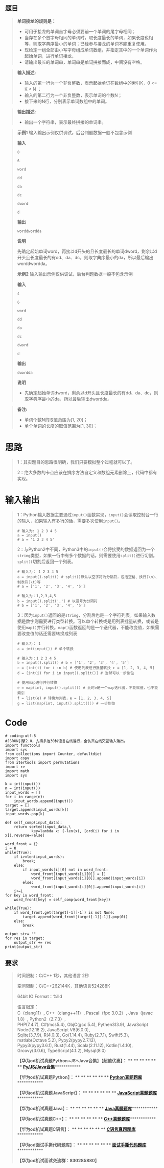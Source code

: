 ## 题目

> **单词接龙的规则是：**
>
>   * 可用于接龙的单词首字母必须要前一个单词的尾字母相同；
>   * 当存在多个首字母相同的单词时，取长度最长的单词，如果长度也相等，则取字典序最小的单词；已经参与接龙的单词不能重复使用。
>   * 现给定一组全部由小写字母组成单词数组，并指定其中的一个单词作为起始单词，进行单词接龙，
>   * 请输出最长的单词串，单词串是单词拼接而成，中间没有空格。
>

>
> **输入描述:**
>
>   * 输入的第一行为一个非负整数，表示起始单词在数组中的索引K，0 <= K < N ；
>   * 输入的第二行为一个非负整数，表示单词的个数N；
>   * 接下来的N行，分别表示单词数组中的单词。
>

>
> **输出描述:**
>
>   * 输出一个字符串，表示最终拼接的单词串。
>

>
> **示例1** 输入输出示例仅供调试，后台判题数据一般不包含示例
>
> **输入**
>
> `0`
>
> `6`
>
> `word`
>
> `dd`
>
> `da`
>
> `dc`
>
> `dword`
>
> `d`
>
> **输出**
>
> `worddwordda`
>
> **说明**
>
>
> 先确定起始单词word，再接以d开头的且长度最长的单词dword，剩余以d开头且长度最长的有dd、da、dc，则取字典序最小的da，所以最后输出worddwordda。
>
> **示例2** 输入输出示例仅供调试，后台判题数据一般不包含示例
>
> **输入**
>
> `4`
>
> `6`
>
> `word`
>
> `dd`
>
> `da`
>
> `dc`
>
> `dword`
>
> `d`
>
> **输出**
>
> `dwordda`
>
> **说明**
>
>   * 先确定起始单词dword，剩余以d开头且长度最长的有dd、da、dc，则取字典序最小的da，所以最后输出dwordda。
>

>
> **备注:**
>
>   * 单词个数N的取值范围为[1, 20]；
>   * 单个单词的长度的取值范围为[1, 30]；
>

# 思路

> 1：其实题目的思路很明确，我们只要模拟整个过程就可以了。
>
> 2：绝大多数的卡点应该在排序方法自定义和数组元素删除上，代码中都有实现。

# 输入输出

>
> 1：Python输入数据主要通过`input()`函数实现，`input()`会读取控制台一行的输入，如果输入有多行的话，需要多次使用`input()`。
>  
>  
>     # 输入为: 1 2 3 4 5
>     a = input()
>     # a = '1 2 3 4 5'
>
>
> 2：与Python2中不同，Python3中的`input()`会将接受的数据返回为一个`string`类型，如果一行中有多个数据的话，则需要使用`split()`进行切割。`split()`切割后返回一个列表。
>  
>  
>     # 输入为： 1 2 3 4 5
>     a = input().split() # split()默认以空字符为分隔符，包括空格、换行(\n)、制表符(\t)等
>     # a = ['1', '2', '3', '4', '5']
>  
>     # 输入为：1,2,3,4,5
>     b = input().split(',') # 以逗号为分隔符
>     # b = ['1', '2', '3', '4', '5']
>
>
> 3：因为`input()`返回的是`string`，分割后也是一个字符列表，如果输入数据是数字则需要进行类型转换。可以单个转换或是用列表批量转换，或者是使用`map()`并行转换。`map()`函数返回的是一个迭代器，不能改变值，如果需要改变值的话还需要转换成列表
>  
>  
>     # 输入为： 1
>     a = int(input()) # 单个转换
>  
>     # 输入为：1 2 3 4 5
>     b = input().split() # b = ['1', '2', '3', '4', '5']
>     c = [int(i) for i in b] # 使用列表进行批量转换 c = [1, 2, 3, 4, 5]
>     d = [int(i) for i in input().split()] # 当然可以一步倒位
>  
>     # 使用map进行并行转换
>     e = map(int, input().split()) # 此时e是一个map迭代器，不能赋值，也不能索引
>     f = list(e) # 转换为列表，e = [1, 2, 3, 4, 5]
>     g = list(map(int, input().split())) # 一步到位

# Code

    
    
    # coding:utf-8
    #JSRUN引擎2.0，支持多达30种语言在线运行，全仿真在线交互输入输出。 
    import functools
    import sys
    from collections import Counter, defaultdict
    import copy
    from itertools import permutations
    import re
    import math
    import sys
    
    k = int(input())
    n = int(input())
    input_words = []
    for i in range(n):
        input_words.append(input())
    target = []
    target.append(input_words[k])
    input_words.pop(k)
    
    def self_comp(input_data):
        return sorted(input_data,\
                key=lambda x: (-len(x), [ord(i) for i in x]),reverse=False)
    
    word_front = {}
    i = 0
    while(True):
        if i>=len(input_words):
            break;
        else:
            if input_words[i][0] not in word_front:
                word_front[input_words[i][0]] = []
                word_front[input_words[i][0]].append(input_words[i])
            else:
                word_front[input_words[i][0]].append(input_words[i])
        i+=1
    for key in word_front:
        word_front[key] = self_comp(word_front[key])
    
    while(True):
        if word_front.get(target[-1][-1]) is not None:
            target.append(word_front[target[-1][-1]].pop(0))
        else:
            break
    
    output_str= ""
    for res in target:
        output_str += res
    print(output_str)
     
    

## 要求

> 时间限制：C/C++ 1秒，其他语言 2秒
>
> 空间限制：C/C++262144K，其他语言524288K
>
> 64bit IO Format：%lld
>
> 语言限定：  
>  C（clang11）, C++（clang++11）, Pascal（fpc 3.0.2）, Java（javac 1.8）,
> Python2（2.7.3）,  
>  PHP(7.4.7), C#(mcs5.4), ObjC(gcc 5.4), Pythen3(3.9), JavaScript
> Node(12.18.2), JavaScript V8(6.0.0),  
>  Sqlite(3.7.9), R(4.0.3), Go(1.14.4), Ruby(2.7.1), Swift(5.3), matlab(Octave
> 5.2), Pypy2(pypy2.7.13),  
>  Pypy3(pypy3.6.1), Rust(1.44), Scala(2.11.12), Kotlin(1.4.10),
> Groovy(3.0.6), TypeScript(4.1.2), Mysql(8.0)
>
> **【华为od机试真题Python+JS+Java合集】【超值优惠】： ** ** ** ** ** **
> **[Py/JS/Java合集](https://blog.csdn.net/misayaaaaa/category_12258991.html
> "Py/JS/Java合集")****************
>
> **【华为od机试真题Python】： ** ** ** ** ** **
> **[Python真题题库](https://blog.csdn.net/misayaaaaa/category_12111005.html
> "Python真题题库")****************
>
> **【华为od机试真题JavaScript】： ** ** ** ** ** **
> **[JavaScript真题题库](https://blog.csdn.net/misayaaaaa/category_12199270.html
> "JavaScript真题题库")****************
>
> **【华为od机试真题Java】： ** ** ** ** ** **
> **[Java真题题库](https://blog.csdn.net/misayaaaaa/category_12111006.html
> "Java真题题库")****************
>
> **【华为od机试真题C++】： ** ** ** ** ** **
> **[C++真题题库](https://blog.csdn.net/misayaaaaa/category_12036814.html
> "C++真题题库")****************
>
> **【华为od机试真题C语言】： ** ** ** ** ** **
> **[C语言真题题库](https://blog.csdn.net/misayaaaaa/category_12217917.html
> "C语言真题题库")****************
>
> **【华为od面试手撕代码题库】： ** ** ** ** ** **
> **[面试手撕代码题库](https://renjie.blog.csdn.net/article/details/130419388
> "面试手撕代码题库")****************
>
> **【华为od机试面试交流群：830285880】**

